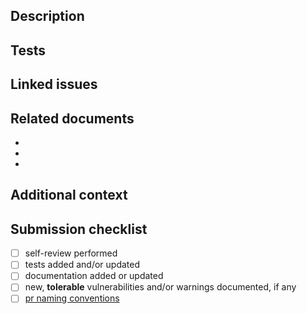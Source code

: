 ## Description

<!-- A clear and concise description of your changes. -->

## Tests

<!-- What did you test? List tests, include snippet from test suites, or write "N/A" if tests were not needed. -->

## Linked issues

<!--
A list of linked issues and/or pull requests.

- <closes|fixes|resolves> #<issue-number>
- <prereleases|releases> #<pr-number>
-->

## Related documents

<!-- A list of related documents (e.g. docs, proposals, specs, etc), if any. -->

-
-
-

## Additional context

<!-- Include additional details here. Be sure to note if any tolerable vulnerabilities or warnings have been introduced. -->

## Submission checklist

- [ ] self-review performed
- [ ] tests added and/or updated
- [ ] documentation added or updated
- [ ] new, **tolerable** vulnerabilities and/or warnings documented, if any
- [ ] [pr naming conventions][1]

[1]: https://github.com/flex-development/tutils/blob/main/CONTRIBUTING.md#pull-request-titles
